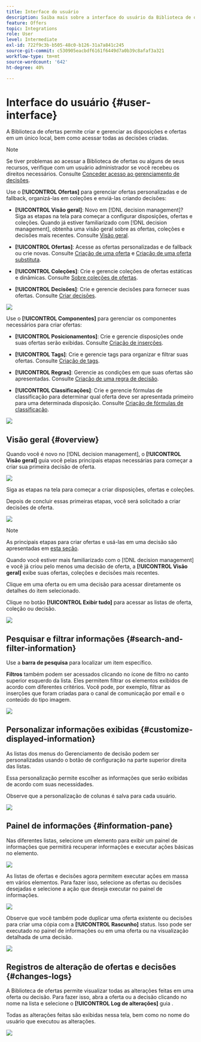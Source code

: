 ```yaml
---
title: Interface do usuário
description: Saiba mais sobre a interface do usuário da Biblioteca de ofertas
feature: Offers
topic: Integrations
role: User
level: Intermediate
exl-id: 722f9c3b-b505-48c0-b126-31a7a841c245
source-git-commit: c530905eacbdf6161f6449d7a0b39c8afaf3a321
workflow-type: tm+mt
source-wordcount: '642'
ht-degree: 40%

---
```


# Interface do usuário {#user-interface}

A Biblioteca de ofertas permite criar e gerenciar as disposições e ofertas em um único local, bem como acessar todas as decisões criadas.

>[!NOTE]
>
>Se tiver problemas ao acessar a Biblioteca de ofertas ou alguns de seus recursos, verifique com um usuário administrador se você recebeu os direitos necessários. Consulte [Conceder acesso ao gerenciamento de decisões](starting-offer-decisioning.md#granting-acess-to-decision-management).

Use o  **[!UICONTROL Ofertas]** para gerenciar ofertas personalizadas e de fallback, organizá-las em coleções e enviá-las criando decisões:

* **[!UICONTROL Visão geral]**: Novo em [!DNL decision management]? Siga as etapas na tela para começar a configurar disposições, ofertas e coleções. Quando já estiver familiarizado com [!DNL decision management], obtenha uma visão geral sobre as ofertas, coleções e decisões mais recentes. Consulte [Visão geral](#overview).

* **[!UICONTROL Ofertas]**: Acesse as ofertas personalizadas e de fallback ou crie novas. Consulte [Criação de uma oferta](../offer-library/creating-personalized-offers.md) e [Criação de uma oferta substituta](../offer-library/creating-fallback-offers.md).

* **[!UICONTROL Coleções]**: Crie e gerencie coleções de ofertas estáticas e dinâmicas. Consulte [Sobre coleções de ofertas](../offer-library/creating-collections.md).

* **[!UICONTROL Decisões]**: Crie e gerencie decisões para fornecer suas ofertas. Consulte [Criar decisões](../offer-activities/create-offer-activities.md).

![](../assets/offers_menu.png)

Use o  **[!UICONTROL Componentes]** para gerenciar os componentes necessários para criar ofertas:

* **[!UICONTROL Posicionamentos]**: Crie e gerencie disposições onde suas ofertas serão exibidas. Consulte [Criação de inserções](../offer-library/creating-placements.md).

* **[!UICONTROL Tags]**: Crie e gerencie tags para organizar e filtrar suas ofertas. Consulte [Criação de tags](../offer-library/creating-tags.md).

* **[!UICONTROL Regras]**: Gerencie as condições em que suas ofertas são apresentadas. Consulte [Criação de uma regra de decisão](../offer-library/creating-decision-rules.md).

* **[!UICONTROL Classificações]**: Crie e gerencie fórmulas de classificação para determinar qual oferta deve ser apresentada primeiro para uma determinada disposição. Consulte [Criação de fórmulas de classificação](../ranking/create-ranking-formulas.md).

![](../assets/offer_activities.png)

## Visão geral {#overview}

Quando você é novo no [!DNL decision management], o **[!UICONTROL Visão geral]** guia você pelas principais etapas necessárias para começar a criar sua primeira decisão de oferta.

![](../assets/overview_onboarding.png)

Siga as etapas na tela para começar a criar disposições, ofertas e coleções.

Depois de concluir essas primeiras etapas, você será solicitado a criar decisões de oferta.

![](../assets/overview_collection-created.png)

>[!NOTE]
>
>As principais etapas para criar ofertas e usá-las em uma decisão são apresentadas em [esta seção](../offer-library/key-steps.md).

Quando você estiver mais familiarizado com o [!DNL decision management] e você já criou pelo menos uma decisão de oferta, a **[!UICONTROL Visão geral]** exibe suas ofertas, coleções e decisões mais recentes.

Clique em uma oferta ou em uma decisão para acessar diretamente os detalhes do item selecionado.

Clique no botão **[!UICONTROL Exibir tudo]** para acessar as listas de oferta, coleção ou decisão.

![](../assets/overview_view-all.png)

## Pesquisar e filtrar informações {#search-and-filter-information}

Use a **barra de pesquisa** para localizar um item específico.

**Filtros** também podem ser acessados clicando no ícone de filtro no canto superior esquerdo da lista. Eles permitem filtrar os elementos exibidos de acordo com diferentes critérios. Você pode, por exemplo, filtrar as inserções que foram criadas para o canal de comunicação por email e o conteúdo do tipo imagem.

![](../assets/filters.png)

## Personalizar informações exibidas {#customize-displayed-information}

As listas dos menus do Gerenciamento de decisão podem ser personalizadas usando o botão de configuração na parte superior direita das listas.

Essa personalização permite escolher as informações que serão exibidas de acordo com suas necessidades.

Observe que a personalização de colunas é salva para cada usuário.

![](../assets/columns.png)

## Painel de informações {#information-pane}

Nas diferentes listas, selecione um elemento para exibir um painel de informações que permitirá recuperar informações e executar ações básicas no elemento.

![](../assets/information-pane.png)

As listas de ofertas e decisões agora permitem executar ações em massa em vários elementos. Para fazer isso, selecione as ofertas ou decisões desejadas e selecione a ação que deseja executar no painel de informações.

![](../assets/bulk-actions.png)

Observe que você também pode duplicar uma oferta existente ou decisões para criar uma cópia com a **[!UICONTROL Rascunho]** status. Isso pode ser executado no painel de informações ou em uma oferta ou na visualização detalhada de uma decisão.

![](../assets/duplicate-offer.png)

## Registros de alteração de ofertas e decisões {#changes-logs}

A Biblioteca de ofertas permite visualizar todas as alterações feitas em uma oferta ou decisão. Para fazer isso, abra a oferta ou a decisão clicando no nome na lista e selecione o **[!UICONTROL Log de alterações]** guia .

Todas as alterações feitas são exibidas nessa tela, bem como no nome do usuário que executou as alterações.

![](../assets/change-logs.png)
